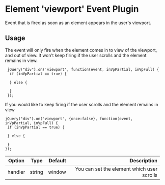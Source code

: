 # Element 'viewport' Event Plugin
Event that is fired as soon as an element appears in the user's viewport.

## Usage

The event will only fire when the element comes in to view of the viewport, and out of view. It won't keep firing if the user scrolls and the element remains in view.

```
 jQuery("div").on('viewport', function(event, inVpPartial, inVpFull) {
  if (inVpPartial == true) {

  } else {

  }
 });
```

If you would like to  keep firing if the user scrolls and the element remains in view

```
jQuery("div").on('viewport', {once:false}, function(event, inVpPartial, inVpFull) {
 if (inVpPartial == true) {

 } else {

 }
});
```

| Option        | Type          | Default  | Description                          |
| ------------- |:-------------:| --------:| ------------------------------------:|
| handler     | string | window   | You can set the element which user scrolls |                                     |
